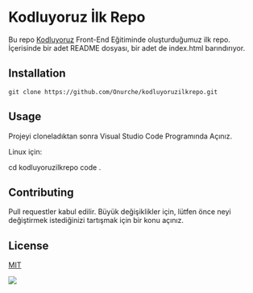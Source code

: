 # Kodluyoruz İlk Repo 

Bu repo [Kodluyoruz](https://www.kodluyoruz.org/) Front-End Eğitiminde oluşturduğumuz ilk repo. İçerisinde bir adet README dosyası, bir adet de index.html barındırıyor.

## Installation

```git clone https://github.com/Onurche/kodluyoruzilkrepo.git```

## Usage

Projeyi cloneladıktan sonra Visual Studio Code Programında Açınız. 

Linux için: 

cd kodluyoruzilkrepo
code .

## Contributing

Pull requestler kabul edilir. Büyük değişiklikler için, lütfen önce neyi değiştirmek istediğinizi tartışmak için bir konu açınız.


## License 

[MIT](http://https://choosealicense.com/licenses/mit/)

![](Adsız.png)